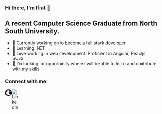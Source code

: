 ### Hi there, I'm Ifrat 👋

## A recent Computer Science Graduate from North South University.

- 🔭 Currently working on to become a full stack developer
- 🌱 Learning .NET 
- :blue_heart: Love working in web development. Proficient in Angular, Reactjs, SCSS
- 👯 I’m looking for opportunity where i will be able to learn and contribute with my skills.


### Connect with me:

[<img align="left" alt="" width="22px" src="https://raw.githubusercontent.com/iconic/open-iconic/master/svg/globe.svg" />][website]
[<img align="left" alt="LinkedIn" width="22px" src="https://cdn.jsdelivr.net/npm/simple-icons@v3/icons/linkedin.svg" />][linkedin]

<br />





[website]: https://ifratmitul.netlify.app/
[linkedin]: https://www.linkedin.com/in/iifrat-mitul/
